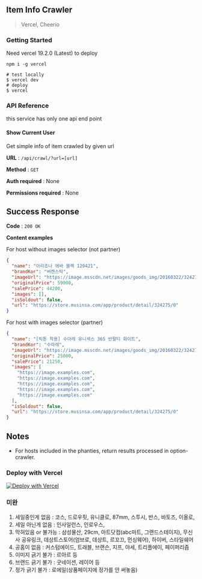 ## Item Info Crawler

> Vercel, Cheerio

### Getting Started

Need vercel 19.2.0 (Latest) to deploy

```
npm i -g vercel
```

```shell script
# test locally
$ vercel dev
# deploy
$ vercel
```

### API Reference

this service has only one api end point

#### Show Current User

Get simple info of item crawled by given url

**URL** : `/api/crawl/?url=[url]`

**Method** : `GET`

**Auth required** : None

**Permissions required** : None

## Success Response

**Code** : `200 OK`

**Content examples**

For host without images selector (not partner)

```json
{
  "name": "아리조나 에바 블랙 129421",
  "brandKor": "버켄스탁",
  "imageUrl": "https://image.msscdn.net/images/goods_img/20160322/324275/324275_2_500.jpg",
  "originalPrice": 59000,
  "salePrice": 44200,
  "images": [],
  "isSoldout": false,
  "url": "https://store.musinsa.com/app/product/detail/324275/0"
}
```

For host with images selector (partner)

```json
{
  "name": "[빅톤 착용] 수아레 유니섹스 365 반팔티 화이트",
  "brandKor": "수아레",
  "imageUrl": "https://image.msscdn.net/images/goods_img/20160322/324275/324275_2_500.jpg",
  "originalPrice": 25000,
  "salePrice": 21250,
  "images": [
    "https://image.examples.com",
    "https://image.examples.com",
    "https://image.examples.com",
    "https://image.examples.com",
    "https://image.examples.com"
  ],
  "isSoldout": false,
  "url": "https://store.musinsa.com/app/product/detail/324275/0"
}
```

## Notes

- For hosts included in the phanties, return results processed in option-crawler.

### Deploy with Vercel

[![Deploy with Vercel](https://zeit.co/button)](https://zeit.co/import/project?template=https://github.com/gywlsp/item-info-crawl)

### 미완

1. 세일중인게 없음 : 코스, 드로우핏, 유니클로, 87mm, 스투시, 반스, 바토즈, 이올로,
2. 세일 아닌게 없음 : 인사일런스, 인로우스,
3. 막혀있음 or 불가능 : 삼성물산, 29cm, 아트닷컴(abc마트, 그랜드스테이지), 무신사 공유링크, 데상트스토어(엄브로, 데상트, 르꼬끄, 먼싱웨어), 하이버, 스타일쉐어
4. 공홈이 없음 : 커스텀에이드, 트래블, 브랜슨, 지프, 야세, 트리플에이, 페이퍼리즘
5. 이미지 긁기 불가 : 르아르 등
6. 브랜드 긁기 불가 : 굿네이션, 레이어 등
7. 정가 긁기 불가 : 로에일(상품페이지에 정가를 안 써놓음)
